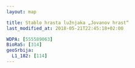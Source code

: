 ```yaml
---
layout: map

title: Stablo hrasta lužnjaka „Jovanov hrast“
last_modified_at: 2018-05-21T22:45:18+02:00

WDPA: [555589063]
BioRaS: [314]
geoSrbija:
  L1_182: [114]
---
```

